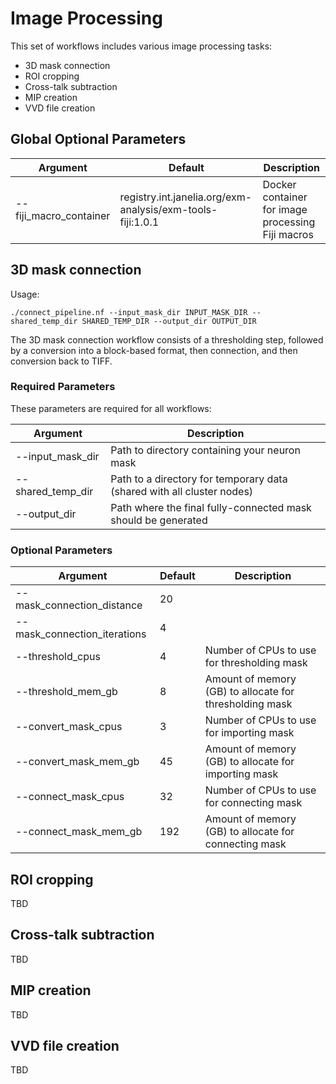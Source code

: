 # Image Processing

This set of workflows includes various image processing tasks:
* 3D mask connection
* ROI cropping
* Cross-talk subtraction
* MIP creation
* VVD file creation

## Global Optional Parameters

| Argument   | Default | Description                                                                           |
|------------|---------|---------------------------------------------------------------------------------------|
| --fiji_macro_container | registry.int.janelia.org/exm-analysis/exm-tools-fiji:1.0.1 | Docker container for image processing Fiji macros |

## 3D mask connection

Usage: 

    ./connect_pipeline.nf --input_mask_dir INPUT_MASK_DIR --shared_temp_dir SHARED_TEMP_DIR --output_dir OUTPUT_DIR

The 3D mask connection workflow consists of a thresholding step, followed by a conversion into a block-based format, then connection, and then conversion back to TIFF.

### Required Parameters

These parameters are required for all workflows:

| Argument   | Description                                                                           |
|------------|---------------------------------------------------------------------------------------|
| --input_mask_dir | Path to directory containing your neuron mask |
| --shared_temp_dir | Path to a directory for temporary data (shared with all cluster nodes) |
| --output_dir | Path where the final fully-connected mask should be generated |

### Optional Parameters

| Argument   | Default | Description                                                                           |
|------------|---------|---------------------------------------------------------------------------------------|
| --mask_connection_distance | 20 |  |
| --mask_connection_iterations | 4 |  |
| --threshold_cpus | 4 | Number of CPUs to use for thresholding mask |
| --threshold_mem_gb | 8 | Amount of memory (GB) to allocate for thresholding mask |
| --convert_mask_cpus | 3 | Number of CPUs to use for importing mask |
| --convert_mask_mem_gb | 45 | Amount of memory (GB) to allocate for importing mask |
| --connect_mask_cpus | 32 | Number of CPUs to use for connecting mask |
| --connect_mask_mem_gb | 192 | Amount of memory (GB) to allocate for connecting mask |

## ROI cropping

TBD

## Cross-talk subtraction

TBD

## MIP creation

TBD

## VVD file creation

TBD
